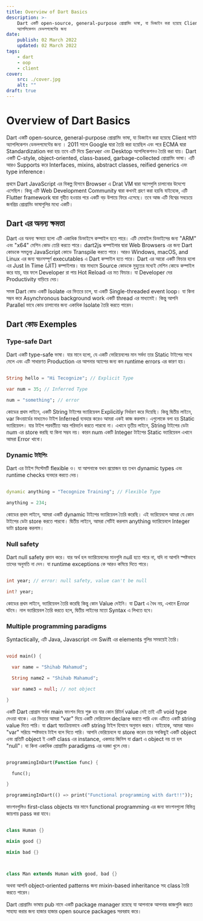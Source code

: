 ```yaml
---
title: Overview of Dart Basics
description: >-
    Dart একটি open-source, general-purpose প্রোগ্রামিং ভাষা, যা ডিজাইন করা হয়েছে Client সাইট
    অ্যাপলিকেশন ডেভলপমেন্টের জন্য
date:
    publish: 02 March 2022
    updated: 02 March 2022
tags:
    - dart
    - oop
    - client
cover:
    src: ./cover.jpg
    alt: ""
draft: true
---
```


# **Overview of Dart Basics**

Dart একটি open-source, general-purpose প্রোগ্রামিং ভাষা, যা ডিজাইন করা হয়েছে Client সাইট অ্যাপলিকেশন ডেভলপমেন্টের জন্য । 2011 সালে Google দ্বারা তৈরি করা হয়েছিল এবং পরে ECMA দ্বারা Standardization করা হয়৷ তবে এটি দিয়ে Server এবং Desktop অ্যপলিকেশনও তৈরি করা যায়। Dart একটি C-style, object-oriented, class-based, garbage-collected প্রোগ্রামিং ভাষা। এটি আরও Supports করে Interfaces, mixins, abstract classes, reified generics এবং type inference।

প্রথমে Dart JavaScript এর বিকল্প হিসাবে Browser এ Drat VM দ্বারা অ্যাপগুলি চালানোর উদেশ্যে এসেছিল। কিন্তু এটি Web Development Community দ্বারা কখনই গ্রহণ করা হয়নি৷ যাইহোক, এটি Flutter framework দ্বারা গৃহীত হওয়ার পরে একটি বড় উপায়ে ফিরে এসেছে। তবে আজ এটি বিশ্বের সবচেয়ে জনপ্রিয় প্রোগ্রামিং ভাষাগুলির মধ্যে একটি।

## **Dart এর অনন্য ক্ষমতা**

Dart এর অনন্য ক্ষমতা হলো এটি একাধিক ডিভাইসে কম্পাইল হতে পারে। এটি মোবাইল ডিভাইসের জন্য "ARM" এবং "x64" মেশিন কোড তেরি করতে পারে। dart2js কম্পাইলার দ্বারা Web Browsers এর জন্য Dart কোডকে সমতুল্য JavaScript কোডে Transpile করতে পারে। আরও Windows, macOS, and Linux এর জন্য স্বয়ংসম্পূর্ণ executables এ Dart কম্পাইল হতে পারে। Dart এর আরো একটি ফিচার হলো এর Just In Time (JIT) কম্পাইলার। যার মাধ্যমে Source কোডকে মুহুতের মধ্যেই ‌মেশিন কোডে কম্পাইল করে যায়, যার ফলে Developer রা পায় Hot Reload এর মত ফিচার। যা Developer দের Productivity বাড়িয়ে দেয়।

সমস্ত Dart কোড একটি Isolate এর ভিতরে চলে, যা একটি Single-threaded event loop। যা কিনা সম্ভব করে Asynchronous background work একটি thread এর মাধ্যমেই। কিন্তু আপনি Parallel ভাবে কোড চালানোর জন্য একাধিক Isolate তৈরি করতে পারেন।

## **Dart কোড Exemples**

### **Type-safe Dart**

Dart একটি type-safe ভাষা। যার মানে হলো, যে একটি ভেরিয়েবলের মান সর্বদা তার Static টাইপের সাথে মেলে এবং এটি সাধারণত Production এর আপনার অ্যাপের জন্য কম runtime errors এর কারণ হয়।

```dart

String hello = "Hi Tecognize"; // Explicit Type

var num = 35; // Inferred Type

num = "something"; // error

```

কোডের প্রথম লাইনে, একটি String টাইপের ভ্যারিয়েবল Explicitly নির্ধারণ করে দিয়েছি। কিন্তু দ্বিতীয় লাইনে, var কিওয়ার্ডের মাধ্যমেও টাইপ Inferred ব্যবহার করেও আমরা একই কাজ করলাম। এগুলোকে বলা হয় Static ভ্যারিয়েবল। যার টাইপ পরবর্তীতে আর পরিবর্তন করতে পারবো না। এখানে তৃতীয় লাইনে, String টাইপের ডেটা num এর store করছি যা কিনা সম্ভব নয়। কারন num একটি Integer টাইপের Static ভ্যারিয়েবল এখানে আমরা Error খাবো।

### **Dynamic** **টাইপিং**

Dart এর টাইপ সিস্টেমটি flexible ও। যা আপনাকে যখন প্রয়োজন হয় তখন dynamic types এবং runtime checks ব্যবহার করতে দেয়।

```dart

dynamic anything = "Tecognize Training"; // Flexible Type

anything = 234;

```

কোডের প্রথম লাইনে, আমরা একটি dynamic টাইপের ভ্যারিয়েবল তৈরি করেছি। এই ভ্যরিয়েবলে আমরা যে কোন টাইপের ডেটা store করতে পারবো। দ্বিতীয় লাইনে, আমরা সেটিই করলাম anything ভ্যারিয়েবলে Integer ডাটা store করলাম।

### **Null safety**

Dart null safety প্রদান করে। যার অর্থ হল ভ্যারিয়েবলের মানগুলি null হতে পারে না, যদি না আপনি স্পষ্টভাবে তাদের অনুমতি না দেন। যা runtime exceptions কে আরও কমিয়ে দিতে পারে।

```dart

int year; // error: null safety, value can't be null

int? year;

```

কোডের প্রথম লাইনে, ভ্যারিয়েবল তৈরি করেছি কিন্তু কোন Value দেইনি। যা Dart এ বৈধ নয়, এখানে Error ঘটবে। নাল ভ্যারিয়েবল তৈরি করতে হলে, দ্বিতীয় লাইনের মতো Syntax এ লিখতে হবে।

### **Multiple programming paradigms**

Syntactically, এটি Java, Javascript এবং Swift এর elements গুলির সমন্বয়েই তৈরি।

```dart

void main() {

  var name = "Shihab Mahamud";

  String name2 = "Shihab Mahamud";

  var name3 = null; // not object

}

```

একটি Dart প্রোগ্রাম সর্বদা main ফাংশন দিয়ে শুরু হয় যার কোন রিটার্ন value নেই তাই এটি void type দেওয়া থাকে। এর ভিতরে আমরা "var" দিয়ে একটি ভেরিয়েবল declare করতে পারি এবং এটিতে একটি string value দিতে পারি। যা dart স্বয়ংক্রিয়ভাবে একটি string টাইপ হিসাবে অনুমান করবে। যাইহোক, আমরা আরও "var" সরিয়ে স্পষ্টভাবে টাইপ বলে দিতে পারি। আপনি ভেরিয়েবলে যা store করেন তার সবকিছুই একটি object এবং প্রতিটি object ই একটি class এর instance, একমাত্র জিনিস যা dart এ object নয় তা হল "null"। যা কিনা একাধিক প্রোগ্রামিং paradigms এর দরজা খুলে দেয়।

```dart

programmingInDart(Function func) {

  func();

}

programmingInDart(() => print("Functional programming with dart!!"));

```

ফাংশনগুলিও first-class objects যার মানে functional programming এর জন্য ফাংশনগুলো বিভিন্ন জায়গায় pass করা যাবে।

```dart

class Human {}

mixin good {}

mixin bad {}



class Man extends Human with good, bad {}

```

অথবা আপনি object-oriented patterns জন্য mixin-based inheritance সহ class তৈরি করতে পারেন।

Dart প্রোগ্রামিং ভাষায় pub নামে একটি package manager রয়েছে যা আপনাকে আপনার কাজগুলি করতে সাহায্য করার জন্য হাজার হাজার open source packages সরবরাহ করে।‌
